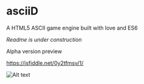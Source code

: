 # asciiD
A HTML5 ASCII game engine built with love and ES6

*Readme is under construction*

Alpha version preview

https://jsfiddle.net/0y2tfmsv/1/

![Alt text](http://i.imgur.com/HjnvMVc.png "Preview")
